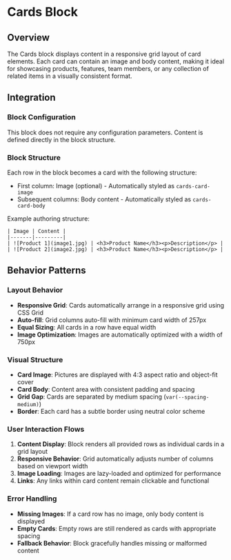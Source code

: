 # Cards Block

## Overview

The Cards block displays content in a responsive grid layout of card elements. Each card can contain an image and body content, making it ideal for showcasing products, features, team members, or any collection of related items in a visually consistent format.

## Integration

### Block Configuration

This block does not require any configuration parameters. Content is defined directly in the block structure.

### Block Structure

Each row in the block becomes a card with the following structure:
- First column: Image (optional) - Automatically styled as `cards-card-image`
- Subsequent columns: Body content - Automatically styled as `cards-card-body`

Example authoring structure:
```
| Image | Content |
|-------|---------|
| ![Product 1](image1.jpg) | <h3>Product Name</h3><p>Description</p> |
| ![Product 2](image2.jpg) | <h3>Product Name</h3><p>Description</p> |
```

<!-- ### URL Parameters

No URL parameters affect this block's behavior. -->

<!-- ### Local Storage

No localStorage keys are used by this block. -->

<!-- ### Events

This block does not emit or listen to any custom events. -->

## Behavior Patterns

### Layout Behavior

- **Responsive Grid**: Cards automatically arrange in a responsive grid using CSS Grid
- **Auto-fill**: Grid columns auto-fill with minimum card width of 257px
- **Equal Sizing**: All cards in a row have equal width
- **Image Optimization**: Images are automatically optimized with a width of 750px

### Visual Structure

- **Card Image**: Pictures are displayed with 4:3 aspect ratio and object-fit cover
- **Card Body**: Content area with consistent padding and spacing
- **Grid Gap**: Cards are separated by medium spacing (`var(--spacing-medium)`)
- **Border**: Each card has a subtle border using neutral color scheme

### User Interaction Flows

1. **Content Display**: Block renders all provided rows as individual cards in a grid layout
2. **Responsive Behavior**: Grid automatically adjusts number of columns based on viewport width
3. **Image Loading**: Images are lazy-loaded and optimized for performance
4. **Links**: Any links within card content remain clickable and functional

### Error Handling

- **Missing Images**: If a card row has no image, only body content is displayed
- **Empty Cards**: Empty rows are still rendered as cards with appropriate spacing
- **Fallback Behavior**: Block gracefully handles missing or malformed content

